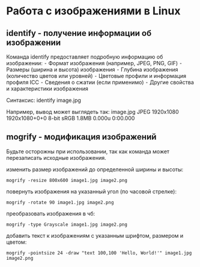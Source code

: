 # Работа с изображениями в Linux

## identify - получение информации об изображении

Команда identify предоставляет подробную информацию об изображении:
⁃ Формат изображения (например, JPEG, PNG, GIF)
⁃ Размеры (ширина и высота) изображения
⁃ Глубина изображения (количество цветов или уровней)
⁃ Цветовые профили и информация профиля ICC
⁃ Сведения о сжатии (если применимо)
⁃ Другие свойства и характеристики изображения

Синтаксис:
identify image.jpg

Например, вывод может выглядеть так:
image.jpg JPEG 1920x1080 1920x1080+0+0 8-bit sRGB 1.8MB 0.000u 0:00.000

## mogrify - модификация изображений

Будьте осторожны при использовании, так как команда может перезаписать исходные изображения.

изменить размер изображений до определенной ширины и высоты:
```shell
mogrify -resize 800x600 image1.jpg image2.png
```

повернуть изображения на указанный угол (по часовой стрелке):
```shell
mogrify -rotate 90 image1.jpg image2.png
```

преобразовать изображения в чб:
```shell
mogrify -type Grayscale image1.jpg image2.png
```

добавить текст к изображениям с указанным шрифтом, размером и цветом:
```shell
mogrify -pointsize 24 -draw "text 100,100 'Hello, World!'" image1.jpg image2.png
```
